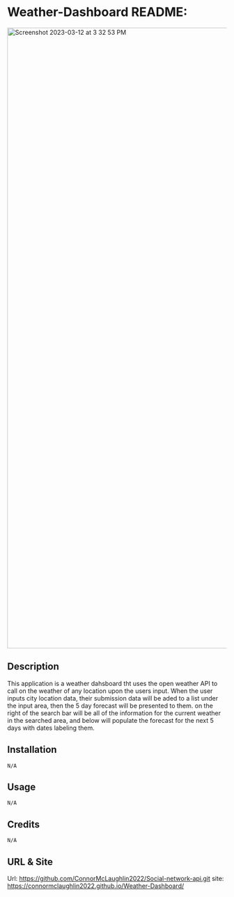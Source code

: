# Weather-Dashboard README:

<img width="1426" alt="Screenshot 2023-03-12 at 3 32 53 PM" src="https://user-images.githubusercontent.com/116329927/225582639-3ef64d23-7106-4691-ad7f-876495a4e215.png">



## Description
This application is a weather dahsboard tht uses the open weather API to call on the weather of any location upon the users input. When the user inputs city location data, their submission data will be aded to a list under the input area, then the 5 day forecast will be presented to them. on the right of the search bar will be all of the information for the current weather in the searched area, and below will populate the forecast for the next 5 days with dates labeling them.

## Installation

    N/A


## Usage

    N/A


## Credits

    N/A

## URL & Site

Url: https://github.com/ConnorMcLaughlin2022/Social-network-api.git
site: https://connormclaughlin2022.github.io/Weather-Dashboard/
